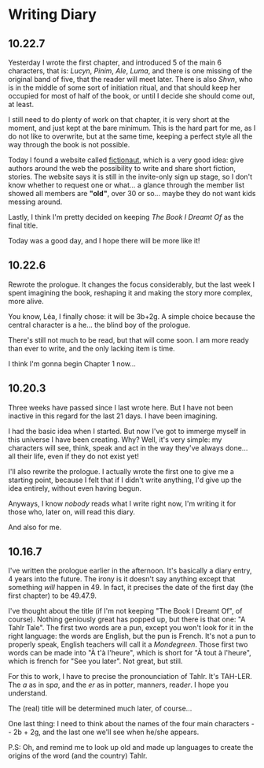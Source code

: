 Writing Diary
=============

10.22.7
-------

Yesterday I wrote the first chapter, and introduced 5 of the main 6 characters,
that is: *Lucyn*, *Pinim*, *Ale*, *Luma*, and there is one missing of the
original band of five, that the reader will meet later. There is also *Shvn*,
who is in the middle of some sort of initiation ritual, and that should keep
her occupied for most of half of the book, or until I decide she should come
out, at least.

I still need to do plenty of work on that chapter, it is very short at the
moment, and just kept at the bare minimum. This is the hard part for me, as I
do not like to overwrite, but at the same time, keeping a perfect style all 
the way through the book is not possible.

Today I found a website called [fictionaut], which is a very good idea: give
authors around the web the possibility to write and share short fiction, 
stories. The website says it is still in the invite-only sign up stage, so I
don't know whether to request one or what... a glance through the member list
showed all members are **"old"**, over 30 or so... maybe they do not want kids
messing around.

Lastly, I think I'm pretty decided on keeping _The Book I Dreamt Of_ as the
final title.

Today was a good day, and I hope there will be more like it!

[fictionaut]: http://www.fictionaut.com


10.22.6
-------

Rewrote the prologue. It changes the focus considerably, but the last week I 
spent imagining the book, reshaping it and making the story more complex, 
more alive.

You know, L&eacute;a, I finally chose: it will be 3b+2g. A simple choice
because the central character is a he... the blind boy of the prologue.

There's still not much to be read, but that will come soon. I am more ready 
than ever to write, and the only lacking item is time.

I think I'm gonna begin Chapter 1 now... 



10.20.3
-------

Three weeks have passed since I last wrote here. But I have not
been inactive in this regard for the last 21 days. I have been
imagining.

I had the basic idea when I started. But now I've got to immerge myself in this
universe I have been creating. Why? Well, it's very simple: my characters will
see, think, speak and act in the way they've always done... all their life, 
even if they do not exist yet!

I'll also rewrite the prologue. I actually wrote the first one to give me a
starting point, because I felt that if I didn't write anything, I'd give up the
idea entirely, without even having begun.

Anyways, I know *nobody* reads what I write right now, I'm writing it for those
who, later on, will read this diary.

And also for me.


10.16.7
-------

I've written the prologue earlier in the afternoon. It's basically a diary
entry, 4 years into the future. The irony is it doesn't say anything except
that something *will* happen in 49\. In fact, it precises the date of the
first day (the first chapter) to be 49.47.9\.

I've thought about the title (if I'm not keeping "The Book I Dreamt Of", of
course). Nothing geniously great has popped up, but there is that one: "A 
Tahlr Tale". The first two words are a pun, except you won't look for it in
the right language: the words are English, but the pun is French. It's not a
pun to properly speak, English teachers will call it a *Mondegreen*. Those
first two words can be made into "&Agrave; t'&agrave; l'heure", which is short
for "&Agrave; tout &agrave; l'heure", which is french for "See you later". Not
great, but still.

For this to work, I have to precise the pronounciation of Tahlr. It's TAH-LER.
The *a* as in sp*a*, and the *er* as in pott*er*, mann*er*s, read*er*. I hope
you understand.

The (real) title will be determined much later, of course...

One last thing: I need to think about the names of the four main characters --
2b + 2g, and the last one we'll see when he/she appears.



P.S: Oh, and remind me to look up old and made up languages to create the
origins of the word (and the country) Tahlr.
